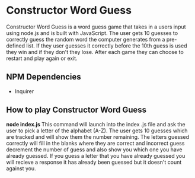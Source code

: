 # Constructor Word Guess

Constructor Word Guess is a word guess game that takes in a users input using node.js and is built with JavaScript. The user gets 10 guesses to correctly guess the random word the computer generates from a pre-defined list. If they user guesses it correctly before the 10th guess is used they win and if they don't they lose. After each game they can choose to restart and play again or exit.

## NPM Dependencies
* Inquirer

## How to play Constructor Word Guess

**node index.js**
This command will launch into the index .js file and ask the user to pick a letter of the alphabet (A-Z). The user gets 10 guesses which are tracked and will show them the number remaining. The letters guessed correctly will fill in the blanks where they are correct and incorrect guess decrement the number of guess and also show you which one you have already guessed. If you guess a letter that you have already guessed you will recieve a response it has already been guessed but it doesn't count against you. 